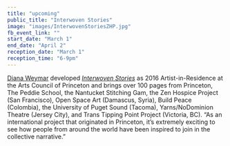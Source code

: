 ```yaml
---
title: "upcoming"
public_title: "Interwoven Stories"
image: "images/InterwovenStoriesZHP.jpg"
fb_event_link: ""
start_date: "March 1"
end_date: "April 2"
reception_date: "March 1"
reception_time: "6-9pm"
---
```

[Diana Weymar](https://www.instagram.com/dianaweymar/) developed _[Interwoven Stories](https://www.facebook.com/InterwovenStories/)_ as 2016 Artist-in-Residence at the Arts Council of Princeton and brings over 100 pages from Princeton, The Peddie School, the Nantucket Stitching Gam, the Zen Hospice Project (San Francisco), Open Space Art (Damascus, Syria), Build Peace (Colombia), the University of Puget Sound (Tacoma), Yarns/NoDominion Theatre (Jersey City), and Trans Tipping Point Project (Victoria, BC). “As an international project that originated in Princeton, it’s extremely exciting to see how people from around the world have been inspired to join in the collective narrative.”
